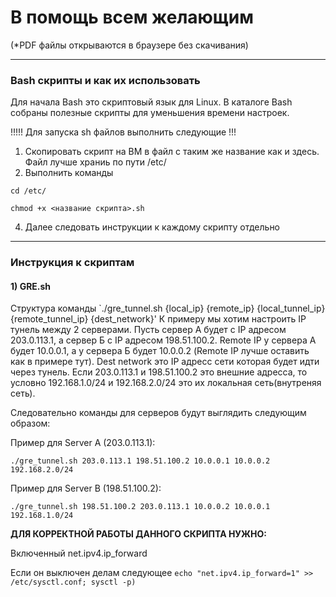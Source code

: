 # В помощь всем желающим
(*PDF файлы открываются в браузере без скачивания)

------------
### Bash скрипты и как их использовать
Для начала Bash это скриптовый язык для Linux. В каталоге Bash собраны полезные скрипты для уменьшения времени настроек. 

!!!!! Для	 запуска sh файлов выполнить следующие !!!
1) Скопировать скрипт на ВМ в файл с таким же название как и здесь. Файл лучше храниь по пути /etc/
2) Выполнить команды
   
`cd /etc/`

`chmod +x <название скрипта>.sh`

4) Далее следовать инструкции к каждому скрипту отдельно

------------

### Инструкция к скриптам
#### 1) GRE.sh
Структура команды `./gre_tunnel.sh {local_ip} {remote_ip} {local_tunnel_ip} {remote_tunnel_ip} {dest_network}'
К примеру мы хотим настроить IP тунель между 2 серверами. Пусть сервер А будет с IP адресом 203.0.113.1, а сервер Б с IP адресом 198.51.100.2. Remote IP у сервера А будет 10.0.0.1, а у сервера Б будет 10.0.0.2 (Remote IP лучше оставить как в примере тут). Dest network это IP адресс сети которая будет идти через тунель. Если 203.0.113.1 и 198.51.100.2 это внешние адресса, то условно 192.168.1.0/24 и 192.168.2.0/24 это их локальная сеть(внутреняя сеть).

Следовательно команды для серверов будут выглядить следующим образом:

Пример для Server A (203.0.113.1):

`./gre_tunnel.sh 203.0.113.1 198.51.100.2 10.0.0.1 10.0.0.2 192.168.2.0/24`

Пример для Server B (198.51.100.2):

`./gre_tunnel.sh 198.51.100.2 203.0.113.1 10.0.0.2 10.0.0.1 192.168.1.0/24`

**ДЛЯ КОРРЕКТНОЙ РАБОТЫ ДАННОГО СКРИПТА НУЖНО:**

Включенный net.ipv4.ip_forward

Если он выключен делам следующее `echo "net.ipv4.ip_forward=1" >> /etc/sysctl.conf; sysctl -p)`
